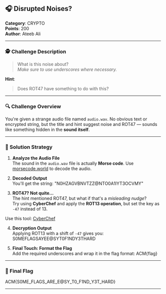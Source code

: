 ## 🎧 Disrupted Noises?

**Category**: CRYPTO  
**Points**: 200  
**Author**: Ateeb Ali 

---

### 🕵️ Challenge Description

> What is this noise about?  
> *Make sure to use underscores where necessary.*

**Hint**:  
> Does ROT47 have something to do with this?

---

### 🔍 Challenge Overview

You're given a strange audio file named `audio.wav`. No obvious text or encrypted string, but the title and hint suggest noise and ROT47 — sounds like something hidden in the **sound itself**.

---

### 🧩 Solution Strategy

1. **Analyze the Audio File**  
   The sound in the `audio.wav` file is actually **Morse code**. Use [morsecode.world](https://morsecode.world/international/decoder/audio-decoder-adaptive.html) to decode the audio.

2. **Decoded Output**  
   You'll get the string: "N0HZAGVBNVTZZ@NTO0A1IYT3OCVMY"

3. **ROT47? Not quite…**  
The hint mentioned ROT47, but what if that's a *misleading nudge*?  
Try using **CyberChef** and apply the **ROT13 operation**, but set the key as `-47` instead of 13.

Use this tool: [CyberChef](https://gchq.github.io/CyberChef/)

4. **Decryption Output**  
Applying ROT13 with a shift of `-47` gives you:
S0MEFLAGSAYEE@SYT0F1NDY3THARD

5. **Final Touch: Format the Flag**  
Add the required underscores and wrap it in the flag format: ACM{flag}

---

### 🎯 Final Flag

ACM{S0ME_FLAGS_ARE_E@SY_T0_F1ND_Y3T_HARD}

---
